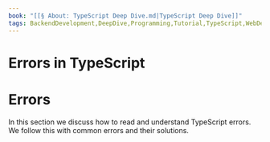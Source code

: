 ```yaml
---
book: "[[§ About꞉ TypeScript Deep Dive.md|TypeScript Deep Dive]]"
tags: BackendDevelopment,DeepDive,Programming,Tutorial,TypeScript,WebDevelopment
---
```


# Errors in TypeScript

# Errors

In this section we discuss how to read and understand TypeScript errors. We follow this with common errors and their solutions.